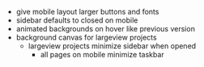 - give mobile layout larger buttons and fonts
- sidebar defaults to closed on mobile
- animated backgrounds on hover like previous version
- background canvas for largeview projects
    - largeview projects minimize sidebar when opened
        - all pages on mobile minimize taskbar
